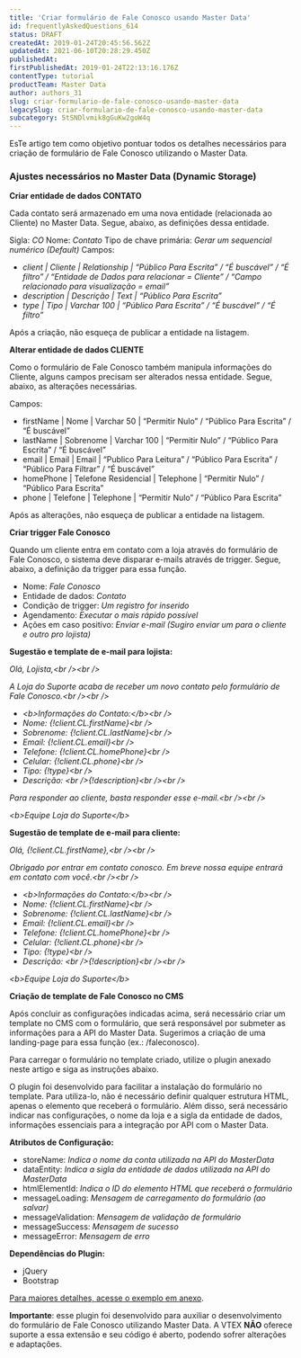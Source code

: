 ```yaml
---
title: 'Criar formulário de Fale Conosco usando Master Data'
id: frequentlyAskedQuestions_614
status: DRAFT
createdAt: 2019-01-24T20:45:56.562Z
updatedAt: 2021-06-10T20:28:29.450Z
publishedAt: 
firstPublishedAt: 2019-01-24T22:13:16.176Z
contentType: tutorial
productTeam: Master Data
author: authors_31
slug: criar-formulario-de-fale-conosco-usando-master-data
legacySlug: criar-formulario-de-fale-conosco-usando-master-data
subcategory: 5tSNDlvmik8gGuKw2goW4q
---
```


EsTe artigo tem como objetivo pontuar todos os detalhes necessários para criação de formulário de Fale Conosco utilizando o Master Data.

### Ajustes necessários no Master Data (Dynamic Storage)

**Criar entidade de dados CONTATO**

Cada contato será armazenado em uma nova entidade (relacionada ao Cliente) no Master Data. Segue, abaixo, as definições dessa entidade.

Sigla: _CO_
Nome: _Contato_
Tipo de chave primária: _Gerar um sequencial numérico (Default)_
Campos:

- _client | Cliente | Relationship | &#8220;Público Para Escrita&#8221; / &#8220;É buscável&#8221; / &#8220;É filtro&#8221; / &#8220;Entidade de Dados para relacionar = Cliente&#8221; / &#8220;Campo relacionado para visualização = email&#8221;_
- _description | Descrição | Text | &#8220;Público Para Escrita&#8221;_
- _type | Tipo | Varchar 100 | &#8220;Público Para Escrita&#8221; / &#8220;É buscável&#8221; / &#8220;É filtro&#8221;_

Após a criação, não esqueça de publicar a entidade na listagem.

**Alterar entidade de dados CLIENTE**

Como o formulário de Fale Conosco também manipula informações do Cliente, alguns campos precisam ser alterados nessa entidade. Segue, abaixo, as alterações necessárias.

Campos:

- firstName | Nome | Varchar 50 | &#8220;Permitir Nulo&#8221; / &#8220;Público Para Escrita&#8221; / &#8220;É buscável&#8221;
- lastName | Sobrenome | Varchar 100 | &#8220;Permitir Nulo&#8221; / &#8220;Público Para Escrita&#8221; / &#8220;É buscável&#8221;
- email | Email | Email | &#8220;Publico Para Leitura&#8221; / &#8220;Público Para Escrita&#8221; / &#8220;Público Para Filtrar&#8221; / &#8220;É buscável&#8221;
- homePhone | Telefone Residencial | Telephone | &#8220;Permitir Nulo&#8221; / &#8220;Público Para Escrita&#8221;
- phone | Telefone | Telephone | &#8220;Permitir Nulo&#8221; / &#8220;Público Para Escrita&#8221;

Após as alterações, não esqueça de publicar a entidade na listagem.

**Criar trigger Fale Conosco**

Quando um cliente entra em contato com a loja através do formulário de Fale Conosco, o sistema deve disparar e-mails através de trigger. Segue, abaixo, a definição da trigger para essa função.

- Nome: _Fale Conosco_
- Entidade de dados: _Contato_
- Condição de trigger: _Um registro for inserido_
- Agendamento: _Executar o mais rápido possível_
- Ações em caso positivo: _Enviar e-mail (Sugiro enviar um para o cliente e outro pro lojista)_

**Sugestão e template de e-mail para lojista:**

_Olá, Lojista,&lt;br /&gt;&lt;br /&gt;_

_A Loja do Suporte acaba de receber um novo contato pelo formulário de Fale Conosco.&lt;br /&gt;&lt;br /&gt;_

- _&lt;b&gt;Informações do Contato:&lt;/b&gt;&lt;br /&gt;_
- _Nome: {!client.CL.firstName}&lt;br /&gt;_
- _Sobrenome: {!client.CL.lastName}&lt;br /&gt;_
- _Email: {!client.CL.email}&lt;br /&gt;_
- _Telefone: {!client.CL.homePhone}&lt;br /&gt;_
- _Celular: {!client.CL.phone}&lt;br /&gt;_
- _Tipo: {!type}&lt;br /&gt;_
- _Descrição: &lt;br /&gt;{!description}&lt;br /&gt;&lt;br /&gt;_

_Para responder ao cliente, basta responder esse e-mail.&lt;br /&gt;&lt;br /&gt;_

_&lt;b&gt;Equipe Loja do Suporte&lt;/b&gt;_

**Sugestão de template de e-mail para cliente:**

_Olá, {!client.CL.firstName},&lt;br /&gt;&lt;br /&gt;_

_Obrigado por entrar em contato conosco. Em breve nossa equipe entrará em contato com você.&lt;br /&gt;&lt;br /&gt;_

- _&lt;b&gt;Informações do Contato:&lt;/b&gt;&lt;br /&gt;_
- _Nome: {!client.CL.firstName}&lt;br /&gt;_
- _Sobrenome: {!client.CL.lastName}&lt;br /&gt;_
- _Email: {!client.CL.email}&lt;br /&gt;_
- _Telefone: {!client.CL.homePhone}&lt;br /&gt;_
- _Celular: {!client.CL.phone}&lt;br /&gt;_
- _Tipo: {!type}&lt;br /&gt;_
- _Descrição: &lt;br /&gt;{!description}&lt;br /&gt;&lt;br /&gt;_

_&lt;b&gt;Equipe Loja do Suporte&lt;/b&gt;_

**Criação de template de Fale Conosco no CMS**

Após concluir as configurações indicadas acima, será necessário criar um template no CMS com o formulário, que será responsável por submeter as informações para a API do Master Data. Sugerimos a criação de uma landing-page para essa função (ex.: /faleconosco).

Para carregar o formulário no template criado, utilize o plugin anexado neste artigo e siga as instruções abaixo.

O plugin foi desenvolvido para facilitar a instalação do formulário no template. Para utiliza-lo, não é necessário definir qualquer estrutura HTML, apenas o elemento que receberá o formulário. Além disso, será necessário indicar nas configurações, o nome da loja e a sigla da entidade de dados, informações essenciais para a integração por API com o Master Data.

**Atributos de Configuração:**

- storeName: _Indica o nome da conta utilizada na API do MasterData_
- dataEntity: _Indica a sigla da entidade de dados utilizada na API do MasterData_
- htmlElementId: _Indica o ID do elemento HTML que receberá o formulário_
- messageLoading: _Mensagem de carregamento do formulário (ao salvar)_
- messageValidation: _Mensagem de validação de formulário_
- messageSuccess: _Mensagem de sucesso_
- messageError: _Mensagem de erro_

**Dependências do Plugin:**

- jQuery
- Bootstrap

[Para maiores detalhes, acesse o exemplo em anexo](//assets.ctfassets.net/alneenqid6w5/6vHFk9dnVeUoqICKGiSqqC/70f380832091ceaae3576a82f56a87d5/contactMasterData.zip "Para maiores detalhes, acesse o exemplo em anexo").

**Importante**: esse plugin foi desenvolvido para auxiliar o desenvolvimento do formulário de Fale Conosco utilizando Master Data. A VTEX **NÃO** oferece suporte a essa extensão e seu código é aberto, podendo sofrer alterações e adaptações.
